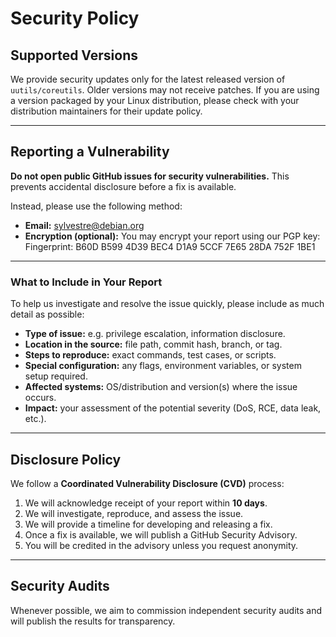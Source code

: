 # Security Policy

## Supported Versions

We provide security updates only for the latest released version of `uutils/coreutils`.
Older versions may not receive patches.
If you are using a version packaged by your Linux distribution, please check with your distribution maintainers for their update policy.

---

## Reporting a Vulnerability

**Do not open public GitHub issues for security vulnerabilities.**
This prevents accidental disclosure before a fix is available.

Instead, please use the following method:

- **Email:** [sylvestre@debian.org](mailto:Sylvestre@debian.org)
- **Encryption (optional):** You may encrypt your report using our PGP key:
Fingerprint: B60D B599 4D39 BEC4 D1A9 5CCF 7E65 28DA 752F 1BE1
---

### What to Include in Your Report

To help us investigate and resolve the issue quickly, please include as much detail as possible:

- **Type of issue:** e.g. privilege escalation, information disclosure.
- **Location in the source:** file path, commit hash, branch, or tag.
- **Steps to reproduce:** exact commands, test cases, or scripts.
- **Special configuration:** any flags, environment variables, or system setup required.
- **Affected systems:** OS/distribution and version(s) where the issue occurs.
- **Impact:** your assessment of the potential severity (DoS, RCE, data leak, etc.).

---

## Disclosure Policy

We follow a **Coordinated Vulnerability Disclosure (CVD)** process:

1. We will acknowledge receipt of your report within **10 days**.
2. We will investigate, reproduce, and assess the issue.
3. We will provide a timeline for developing and releasing a fix.
4. Once a fix is available, we will publish a GitHub Security Advisory.
5. You will be credited in the advisory unless you request anonymity.

---

## Security Audits

Whenever possible, we aim to commission independent security audits and will publish the results for transparency.
